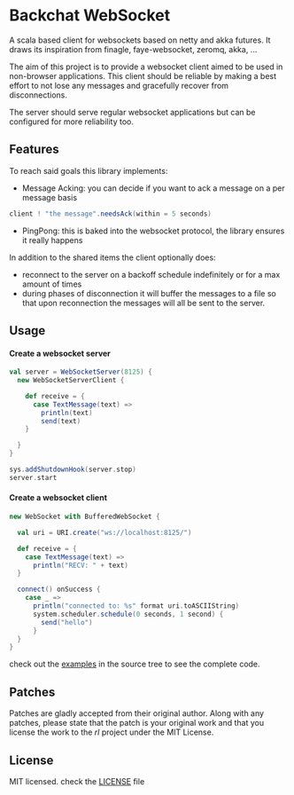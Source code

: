 # Backchat WebSocket

A scala based client for websockets based on netty and akka futures.
It draws its inspiration from finagle, faye-websocket, zeromq, akka, ...

The aim of this project is to provide a websocket client aimed to be used in non-browser applications.
This client should be reliable by making a best effort to not lose any messages and gracefully recover from disconnections.

The server should serve regular websocket applications but can be configured for more reliability too.

## Features
To reach said goals this library implements:

* Message Acking: you can decide if you want to ack a message on a per message basis
```scala
client ! "the message".needsAck(within = 5 seconds)
```
* PingPong: this is baked into the websocket protocol, the library ensures it really happens

In addition to the shared items the client optionally does:

* reconnect to the server on a backoff schedule indefinitely or for a max amount of times
* during phases of disconnection it will buffer the messages to a file so that upon reconnection the messages will all be sent to the server.

## Usage

#### Create a websocket server

```scala
val server = WebSocketServer(8125) {
  new WebSocketServerClient {

    def receive = {
      case TextMessage(text) =>
        println(text)
        send(text)
    }

  }
}

sys.addShutdownHook(server.stop)
server.start
```

#### Create a websocket client

```scala
new WebSocket with BufferedWebSocket {

  val uri = URI.create("ws://localhost:8125/")

  def receive = {
    case TextMessage(text) =>
      println("RECV: " + text)
  }

  connect() onSuccess {
    case _ =>
      println("connected to: %s" format uri.toASCIIString)
      system.scheduler.schedule(0 seconds, 1 second) {
        send("hello")
      }
  }
}
```

check out the [examples](https://github.com/casualjim/scala-websocket/tree/master/src/main/scala/io/backchat/websocket/examples) in the source tree to see the complete code.

## Patches
Patches are gladly accepted from their original author. Along with any patches, please state that the patch is your original work and that you license the work to the *rl* project under the MIT License.

## License
MIT licensed. check the [LICENSE](https://github.com/casualjim/scala-websocket/blob/master/LICENSE) file

